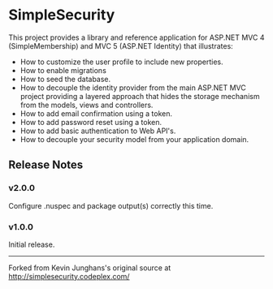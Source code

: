 SimpleSecurity
==============

This project provides a library and reference application for ASP.NET MVC 4 (SimpleMembership) and MVC 5 (ASP.NET Identity) that illustrates:

- How to customize the user profile to include new properties.
- How to enable migrations
- How to seed the database.
- How to decouple the identity provider from the main ASP.NET MVC project providing a layered approach that hides the storage mechanism from the models, views and controllers.
- How to add email confirmation using a token.
- How to add password reset using a token.
- How to add basic authentication to Web API's.
- How to decouple your security model from your application domain.

Release Notes
-------------

### v2.0.0 ###

Configure .nuspec and package output(s) correctly this time.

### v1.0.0 ###

Initial release.

---
Forked from Kevin Junghans's original source at http://simplesecurity.codeplex.com/
